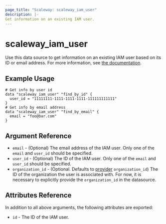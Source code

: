 ```yaml
---
page_title: "Scaleway: scaleway_iam_user"
description: |-
Get information on an existing IAM user.
---
```


# scaleway_iam_user

Use this data source to get information on an existing IAM user based on its ID or email address.
For more information,
see [the documentation](https://developers.scaleway.com/en/products/iam/api/v1alpha1/#users-06bdcf).

## Example Usage

```hcl
# Get info by user id
data "scaleway_iam_user" "find_by_id" {
  user_id = "11111111-1111-1111-1111-111111111111"
}
# Get info by email address
data "scaleway_iam_user" "find_by_email" {
  email = "foo@bar.com"
}
```

## Argument Reference

- `email` - (Optional) The email address of the IAM user. Only one of the `email` and `user_id` should be specified.
- `user_id` - (Optional) The ID of the IAM user. Only one of the `email` and `user_id` should be specified.
- `organization_id` - (Optional. Defaults to [provider](../index.md#organization_d) `organization_id`) The ID of the
  organization the user is associated with. For now, it is necessary to
  explicitly provide the `organization_id` in the datasource.

## Attributes Reference

In addition to all above arguments, the following attributes are exported:

- `id` - The ID of the IAM user.
